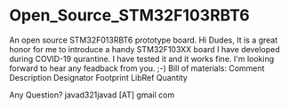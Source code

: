 # Open_Source_STM32F103RBT6
An open source STM32F013RBT6 prototype board.
Hi Dudes,
It is a great honor for me to introduce a handy STM32F103XX board I have developed during COVID-19 qurantine. I have tested it and it works fine. I'm looking forward to hear any feadback from you. ;-)
Bill of materials:
Comment	Description	Designator	Footprint	LibRef	Quantity

Any Question? 
javad321javad [AT] gmail com
